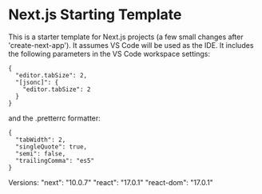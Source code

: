 # Next.js Starting Template

This is a starter template for Next.js projects (a few small changes after 'create-next-app').  It assumes VS Code will be used as the IDE. It includes the following parameters in the VS Code workspace settings:

```
{
  "editor.tabSize": 2,
  "[jsonc]": {
    "editor.tabSize": 2
  }
}
```

and the .pretterrc formatter:

```
{
  "tabWidth": 2,
  "singleQuote": true,
  "semi": false,
  "trailingComma": "es5"
}
```

Versions:
"next": "10.0.7"
"react": "17.0.1"
"react-dom": "17.0.1"
